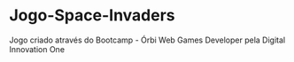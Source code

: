 # Jogo-Space-Invaders
Jogo criado através do Bootcamp - Órbi Web Games Developer pela Digital Innovation One
